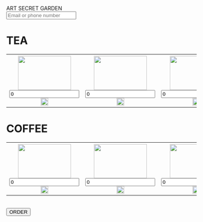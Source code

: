 <!doctype html>
<html lang="en">
<head>
<link rel="stylesheet" style="css/text" href="asg.css">
</head>
<body>
<form name="submit-to-google-sheet">
<script src="asg.js"></script>
<h>ART SECRET GARDEN</h>
<br>
  <input name="email" placeholder="Email or phone number" required>
  <br>
  <h1>
  TEA
  </h1>
  <table>
  <tr style="text-align:center;">
  <th>
  <img src="https://nutifood.com.vn/images/A-DDBenhLy/traxanh2-nutifood.jpg" width="140" height="90" onclick="add()">
  <br>
  <input name="green-tea" id="green-tea" type="number" value="0" width="48">
  <img src="https://img.icons8.com/cotton/2x/minus--v1.png" width="20" onclick="deduct()">
  <br>
  </th>
  <th>
  <img src="https://sonviettea.com/uploads/posts/Tra-Hoa-Atiso-Kho_3.jpg" width="140" height="90" onclick="add1()">
  <br>
  <input name="atiso" id="atiso" type="number" value="0" width="48">
  <img src="https://img.icons8.com/cotton/2x/minus--v1.png" width="20" onclick="deduct1()">
  <br>
  </th>
    <th>
  <img src="https://www.thuocdantoc.org/wp-content/uploads/2019/09/chua-viem-dai-trang-bang-la-voi-1.jpg" width="140" height="90" onclick="add2()">
  <br>
  <input name="voi-tea" id="voi-tea" type="number" value="0" width="48">
  <img src="https://img.icons8.com/cotton/2x/minus--v1.png" width="20" onclick="deduct2()">
  <br>
  </th>
   </tr>
  </table>    
  <h1>
  COFFEE
  </h1>
  <table>
  <tr style="text-align:center;">
  <th>
  <img src="https://lh3.googleusercontent.com/proxy/aku7YT7X00vEI1Ue4wdsxnlovGHfyE0_PKu2qR6kGXZ8VYZNYAJ9fkxW146Qe8q-aDHcrEnVC7iHnEuVfUI0rKuhr17hDncH3QU2" width="140" height="90" onclick="add3()">
  <br>
  <input name="americano" id="americano" type="number" value="0" width="48">
  <img src="https://img.icons8.com/cotton/2x/minus--v1.png" width="20" onclick="deduct3()">
  <br>
  </th>
  <th>
  <img src="https://encrypted-tbn0.gstatic.com/images?q=tbn%3AANd9GcQkVBmIYgw_qKHGgN81KN6WWweUL1sudUomPw&usqp=CAU" width="140" height="90" onclick="add4()">
  <br>
  <input name="epresso" id="epresso" type="number" value="0" width="48">
  <img src="https://img.icons8.com/cotton/2x/minus--v1.png" width="20" onclick="deduct4()">
  <br>
  </th>
    <th>
  <img src="https://caphenguyenchat.vn/wp-content/uploads/2018/05/pha-che-cafe-ly-thuy-tinh.jpg" width="140" height="90" onclick="add5()">
  <br>
  <input name="caphecotdua" id="caphecotdua" type="number" value="0" width="48">
  <img src="https://img.icons8.com/cotton/2x/minus--v1.png" width="20" onclick="deduct5()">
  <br>
  </th>
   </tr>
  </table>
  <br>
  <button type="submit" onclick="waiting()">ORDER</button>
</form>
</body>
</html>
